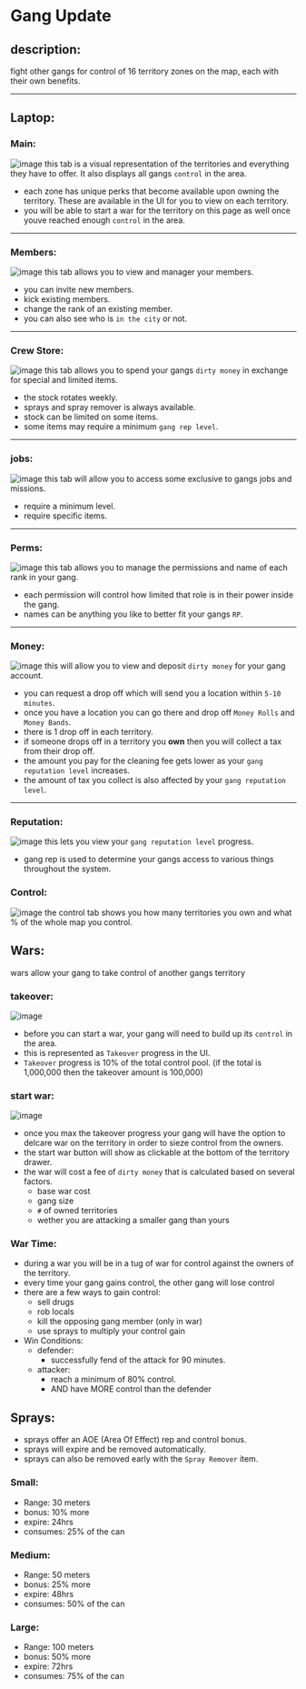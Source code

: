 # Gang Update

## description:
fight other gangs for control of 16 territory zones on the map, each with their own benefits.

---

## Laptop:
### Main:
![image](https://github.com/user-attachments/assets/082125ee-8935-447a-b87d-ea447f45f33f)
this tab is a visual representation of the territories and everything they have to offer. It also displays all gangs `control` in the area.
 - each zone has unique perks that become available upon owning the territory. These are available in the UI for you to view on each territory.
 - you will be able to start a war for the territory on this page as well once youve reached enough `control` in the area.

---

### Members:
![image](https://github.com/user-attachments/assets/b81babdd-3626-4d83-bc19-c6ab9db46302)
this tab allows you to view and manager your members.
 - you can invite new members.
 - kick existing members.
 - change the rank of an existing member.
 - you can also see who is `in the city` or not.

---

### Crew Store:
![image](https://github.com/user-attachments/assets/a4725d8b-83bd-4714-a42c-ab6ce8962868)
this tab allows you to spend your gangs `dirty money` in exchange for special and limited items.
- the stock rotates weekly.
- sprays and spray remover is always available.
- stock can be limited on some items.
- some items may require a minimum `gang rep level`.

---

### jobs:
![image](https://github.com/user-attachments/assets/b8ff4753-ca00-47c6-8b4f-895452a31df9)
this tab will allow you to access some exclusive to gangs jobs and missions.
- require a minimum level.
- require specific items.

---

### Perms:
![image](https://github.com/user-attachments/assets/40f4dc45-1067-4e78-8b12-6e682c575210)
this tab allows you to manage the permissions and name of each rank in your gang.
- each permission will control how limited that role is in their power inside the gang.
- names can be anything you like to better fit your gangs `RP`.

---

### Money:
![image](https://github.com/user-attachments/assets/3dffb617-0bd9-47ca-afc1-74da732033ab)
this will allow you to view and deposit `dirty money` for your gang account.
- you can request a drop off which will send you a location within `5-10 minutes`.
- once you have a location you can go there and drop off `Money Rolls` and `Money Bands`.
- there is 1 drop off in each territory.
- if someone drops off in a territory you **own** then you will collect a tax from their drop off.
- the amount you pay for the cleaning fee gets lower as your `gang reputation level` increases.
- the amount of tax you collect is also affected by your `gang reputation level`.

---

### Reputation:
![image](https://github.com/user-attachments/assets/bd0b2195-b315-4a8c-a549-defebf951d60)
this lets you view your `gang reputation level` progress.
- gang rep is used to determine your gangs access to various things throughout the system.

### Control:
![image](https://github.com/user-attachments/assets/000a6ea2-ab15-48eb-8ee5-62b6f4c4d40f)
the control tab shows you how many territories you own and what % of the whole map you control.




## Wars:
wars allow your gang to take control of another gangs territory

### takeover:
![image](https://github.com/user-attachments/assets/c7139558-42ca-493c-8248-bac612464ed7)
- before you can start a war, your gang will need to build up its `control` in the area.
- this is represented as `Takeover` progress in the UI.
- `Takeover` progress is 10% of the total control pool. (if the total is 1,000,000 then the takeover amount is 100,000)

### start war:
![image](https://github.com/user-attachments/assets/0b2ad823-22c9-4296-943d-9b99fd1827dc)
- once you max the takeover progress your gang will have the option to delcare war on the territory in order to sieze control from the owners.
- the start war button will show as clickable at the bottom of the territory drawer.
- the war will cost a fee of `dirty money` that is calculated based on several factors.
  - base war cost
  - gang size
  - `#` of owned territories
  -  wether you are attacking a smaller gang than yours

### War Time:
- during a war you will be in a tug of war for control against the owners of the territory.
- every time your gang gains control, the other gang will lose control
- there are a few ways to gain control:
  - sell drugs
  - rob locals
  - kill the opposing gang member (only in war)
  - use sprays to multiply your control gain
- Win Conditions:
  - defender:
    - successfully fend of the attack for 90 minutes.
  - attacker:
    - reach a minimum of 80% control.
    - AND have MORE control than the defender


## Sprays:
  - sprays offer an AOE (Area Of Effect) rep and control bonus.
  - sprays will expire and be removed automatically.
  - sprays can also be removed early with the `Spray Remover` item.

### Small:
 - Range: 30 meters
 - bonus: 10% more
 - expire: 24hrs
 - consumes: 25% of the can

### Medium: 
 - Range: 50 meters
 - bonus: 25% more
 - expire: 48hrs
 - consumes: 50% of the can

### Large: 
 - Range: 100 meters
 - bonus: 50% more
 - expire: 72hrs
 - consumes: 75% of the can
